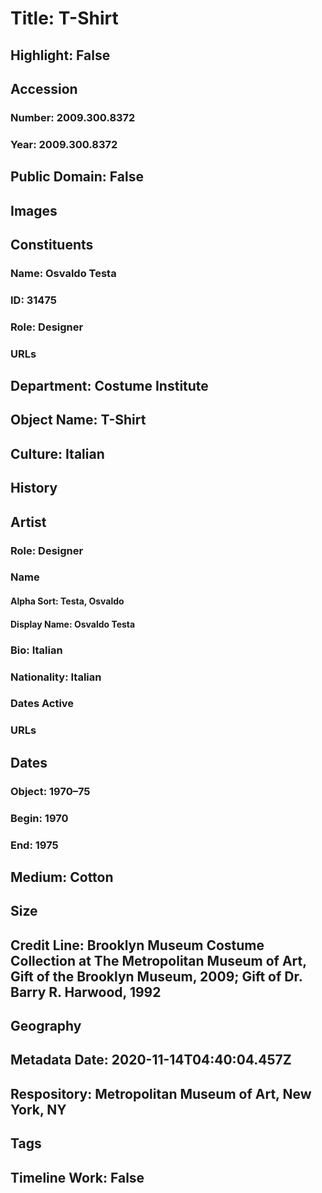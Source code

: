 # Title: T-Shirt
## Highlight: False
## Accession
### Number: 2009.300.8372
### Year: 2009.300.8372
## Public Domain: False
## Images
## Constituents
### Name: Osvaldo Testa
### ID: 31475
### Role: Designer
### URLs
## Department: Costume Institute
## Object Name: T-Shirt
## Culture: Italian
## History
## Artist
### Role: Designer
### Name
#### Alpha Sort: Testa, Osvaldo
#### Display Name: Osvaldo Testa
### Bio: Italian
### Nationality: Italian
### Dates Active
### URLs
## Dates
### Object: 1970–75
### Begin: 1970
### End: 1975
## Medium: Cotton
## Size
## Credit Line: Brooklyn Museum Costume Collection at The Metropolitan Museum of Art, Gift of the Brooklyn Museum, 2009; Gift of Dr. Barry R. Harwood, 1992
## Geography
## Metadata Date: 2020-11-14T04:40:04.457Z
## Respository: Metropolitan Museum of Art, New York, NY
## Tags
## Timeline Work: False